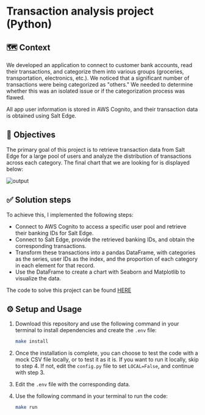 # Transaction analysis project (Python)
## 🗺️ Context
We developed an application to connect to customer bank accounts, read their transactions, and categorize them into various groups (groceries, transportation, electronics, etc.). We noticed that a significant number of transactions were being categorized as "others." We needed to determine whether this was an isolated issue or if the categorization process was flawed.

All app user information is stored in AWS Cognito, and their transaction data is obtained using Salt Edge.

## 🎯 Objectives
The primary goal of this project is to retrieve transaction data from Salt Edge for a large pool of users and analyze the distribution of transactions across each category. The final chart that we are looking for is displayed below:

![output](https://github.com/Pablojox/analyze-transactions-python/assets/157996890/c88d57ee-dbe4-431a-bb76-cd84f66f1a5d)

## ✅ Solution steps
To achieve this, I implemented the following steps:
- Connect to AWS Cognito to access a specific user pool and retrieve their banking IDs for Salt Edge.
- Connect to Salt Edge, provide the retrieved banking IDs, and obtain the corresponding transactions.
- Transform these transactions into a pandas DataFrame, with categories as the series, user IDs as the index, and the proportion of each category in each element for that record.
- Use the DataFrame to create a chart with Seaborn and Matplotlib to visualize the data.

The code to solve this project can be found [HERE](https://github.com/Pablojox/analyze-transactions-python/blob/main/src/__main__.py)

## ⚙️ Setup and Usage
1. Download this repository and use the following command in your terminal to install dependencies and create the `.env` file:
   
    ```sh
    make install
    ```
    
2. Once the installation is complete, you can choose to test the code with a mock CSV file locally, or to test it as it is. If you want to run it locally, skip to step 4. If not, edit the `config.py` file to set `LOCAL=False`, and continue with step 3.

3. Edit the `.env` file with the corresponding data.

4. Use the following command in your terminal to run the code:

    ```sh
    make run
    ```
